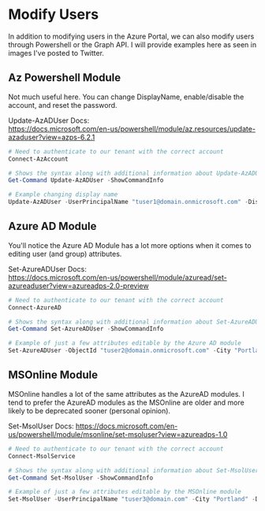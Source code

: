 # Modify Users

In addition to modifying users in the Azure Portal, we can also modify users through Powershell or the Graph API. I will provide examples here as seen in images I've posted to Twitter.

## Az Powershell Module

Not much useful here. You can change DisplayName, enable/disable the account, and reset the password.

Update-AzADUser Docs:  
<https://docs.microsoft.com/en-us/powershell/module/az.resources/update-azaduser?view=azps-6.2.1>

````Powershell
# Need to authenticate to our tenant with the correct account
Connect-AzAccount

# Shows the syntax along with additional information about Update-AzADUser
Get-Command Update-AzADUser -ShowCommandInfo

# Example changing display name
Update-AzADUser -UserPrincipalName "tuser1@domain.onmicrosoft.com" -DisplayName "Test User One"
````

## Azure AD Module

You'll notice the Azure AD Module has a lot more options when it comes to editing user (and group) attributes.

Set-AzureADUser Docs:  
<https://docs.microsoft.com/en-us/powershell/module/azuread/set-azureaduser?view=azureadps-2.0-preview>

````Powershell
# Need to authenticate to our tenant with the correct account
Connect-AzureAD

# Shows the syntax along with additional information about Set-AzureADUser
Get-Command Set-AzureADUser -ShowCommandInfo

# Example of just a few attributes editable by the Azure AD module
Set-AzureADUser -ObjectId "tuser2@domain.onmicrosoft.com" -City "Portland" -CompanyName "Get Securer" -Department "Security" -DisplayName "Test User Two" -GivenName "Test" -Surname "User Two" -JobTitle "Testing"
````

## MSOnline Module

MSOnline handles a lot of the same attributes as the AzureAD modules. I tend to prefer the AzureAD modules as the MSOnline are older and more likely to be deprecated sooner (personal opinion).

Set-MsolUser Docs: <https://docs.microsoft.com/en-us/powershell/module/msonline/set-msoluser?view=azureadps-1.0>

````Powershell
# Need to authenticate to our tenant with the correct account
Connect-MsolService

# Shows the syntax along with additional information about Set-MsolUser
Get-Command Set-MsolUser -ShowCommandInfo

# Example of just a few attributes editable by the MSOnline module
Set-MsolUser -UserPrincipalName "tuser3@domain.com" -City "Portland" -Department "Security" -DisplayName "Test User Three" -FirstName "Test" -LastName "User Three" -UserType "Viral"
````
